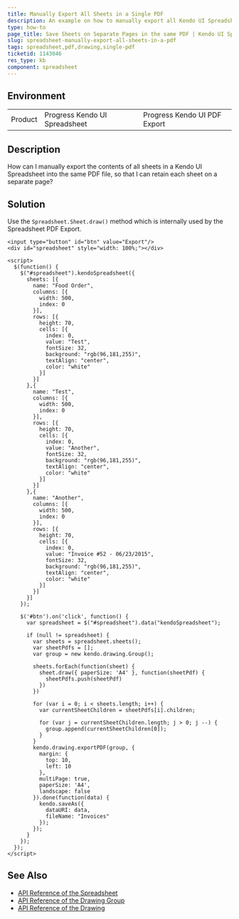```yaml
---
title: Manually Export All Sheets in a Single PDF
description: An example on how to manually export all Kendo UI Spreadsheet sheets in a single PDF.
type: how-to
page_title: Save Sheets on Separate Pages in the same PDF | Kendo UI Spreadsheet
slug: spreadsheet-manually-export-all-sheets-in-a-pdf
tags: spreadsheet,pdf,drawing,single-pdf
ticketid: 1143046
res_type: kb
component: spreadsheet
---
```


## Environment

<table>
 <tr>
  <td>Product</td>
  <td>Progress Kendo UI Spreadsheet</td>
  <td>Progress Kendo UI PDF Export</td>
 </tr>
</table>

## Description

How can I manually export the contents of all sheets in a Kendo UI Spreadsheet into the same PDF file, so that I can retain each sheet on a separate page?

## Solution

Use the `Spreadsheet.Sheet.draw()` method which is internally used by the Spreadsheet PDF Export.

```dojo
<input type="button" id="btn" value="Export"/>
<div id="spreadsheet" style="width: 100%;"></div>

<script>
  $(function() {
    $("#spreadsheet").kendoSpreadsheet({
      sheets: [{
        name: "Food Order",
        columns: [{
          width: 500,
          index: 0
        }],
        rows: [{
          height: 70,
          cells: [{
            index: 0,
            value: "Test",
            fontSize: 32,
            background: "rgb(96,181,255)",
            textAlign: "center",
            color: "white"
          }]
        }]
      },{
        name: "Test",
        columns: [{
          width: 500,
          index: 0
        }],
        rows: [{
          height: 70,
          cells: [{
            index: 0,
            value: "Another",
            fontSize: 32,
            background: "rgb(96,181,255)",
            textAlign: "center",
            color: "white"
          }]
        }]
      },{
        name: "Another",
        columns: [{
          width: 500,
          index: 0
        }],
        rows: [{
          height: 70,
          cells: [{
            index: 0,
            value: "Invoice #52 - 06/23/2015",
            fontSize: 32,
            background: "rgb(96,181,255)",
            textAlign: "center",
            color: "white"
          }]
        }]
      }]
    });

    $('#btn').on('click', function() {
      var spreadsheet = $("#spreadsheet").data("kendoSpreadsheet");

      if (null != spreadsheet) {
        var sheets = spreadsheet.sheets();
        var sheetPdfs = [];
		var group = new kendo.drawing.Group();

        sheets.forEach(function(sheet) {
          sheet.draw({ paperSize: 'A4' }, function(sheetPdf) {
            sheetPdfs.push(sheetPdf)
          })
        })

        for (var i = 0; i < sheets.length; i++) {
          var currentSheetChildren = sheetPdfs[i].children;

          for (var j = currentSheetChildren.length; j > 0; j --) {
            group.append(currentSheetChildren[0]);
          }
        }
        kendo.drawing.exportPDF(group, {  
          margin: {
          	top: 10,
            left: 10
          },
          multiPage: true,
          paperSize: 'A4',
          landscape: false
        }).done(function(data) {
          kendo.saveAs({
            dataURI: data,
            fileName: "Invoices"
          });
        });
      }
    });
  });
</script>
```

## See Also

* [API Reference of the Spreadsheet](http://docs.telerik.com/kendo-ui/api/javascript/ui/spreadsheet)
* [API Reference of the Drawing Group](https://docs.telerik.com/kendo-ui/api/javascript/drawing/group)
* [API Reference of the Drawing](https://docs.telerik.com/kendo-ui/api/javascript/drawing)
